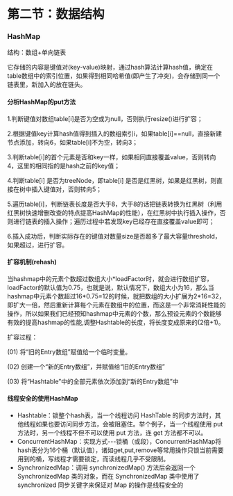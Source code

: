 # 第二节：数据结构

### HashMap

结构：数组+单向链表

它存储的内容是键值对(key-value)映射，通过hash算法计算hash值，确定在table数组中的索引位置，如果得到相同哈希值(即产生了冲突)，会存储到同一个链表里，新加入的放在链头。

#### 分析HashMap的put方法

1.判断键值对数组table[i]是否为空或为null，否则执行resize()进行扩容；

2.根据键值key计算hash值得到插入的数组索引i，如果table[i]==null，直接新建节点添加，转向6，如果table[i]不为空，转向3；

3.判断table[i]的首个元素是否和key一样，如果相同直接覆盖value，否则转向4，这里的相同指的是hash之前的key值；

4.判断table[i] 是否为treeNode，即table[i] 是否是红黑树，如果是红黑树，则直接在树中插入键值对，否则转向5；

5.遍历table[i]，判断链表长度是否大于8，大于8的话把链表转换为红黑树（利用红黑树快速增删改查的特点提高HashMap的性能），在红黑树中执行插入操作，否则进行链表的插入操作；遍历过程中若发现key已经存在直接覆盖value即可；

6.插入成功后，判断实际存在的键值对数量size是否超多了最大容量threshold，如果超过，进行扩容。

#### 扩容机制(rehash)

当hashmap中的元素个数超过数组大小\*loadFactor时，就会进行数组扩容，loadFactor的默认值为0.75，也就是说，默认情况下，数组大小为16，那么当hashmap中元素个数超过16\*0.75=12的时候，就把数组的大小扩展为2\*16=32，即扩大一倍，然后重新计算每个元素在数组中的位置，而这是一个非常消耗性能的操作，所以如果我们已经预知hashmap中元素的个数，那么预设元素的个数能够有效的提高hashmap的性能,调整Hashtable的长度，将长度变成原来的(2倍+1)。

扩容过程：

(01) 将“旧的Entry数组”赋值给一个临时变量。

(02) 创建一个“新的Entry数组”，并赋值给“旧的Entry数组”

(03) 将“Hashtable”中的全部元素依次添加到“新的Entry数组”中

#### 线程安全的使用HashMap

- Hashtable：锁整个hash表，当一个线程访问 HashTable 的同步方法时，其他线程如果也要访问同步方法，会被阻塞住。举个例子，当一个线程使用 put 方法时，另一个线程不但不可以使用 put 方法，连 get 方法都不可以。
- ConcurrentHashMap：实现方式---锁桶（或段），ConcurrentHashMap将hash表分为16个桶（默认值），诸如get,put,remove等常用操作只锁当前需要用到的桶，写线程才需要锁定，而读线程几乎不受限制。
- SynchronizedMap：调用 synchronizedMap() 方法后会返回一个 SynchronizedMap 类的对象，而在 SynchronizedMap 类中使用了 synchronized 同步关键字来保证对 Map 的操作是线程安全的